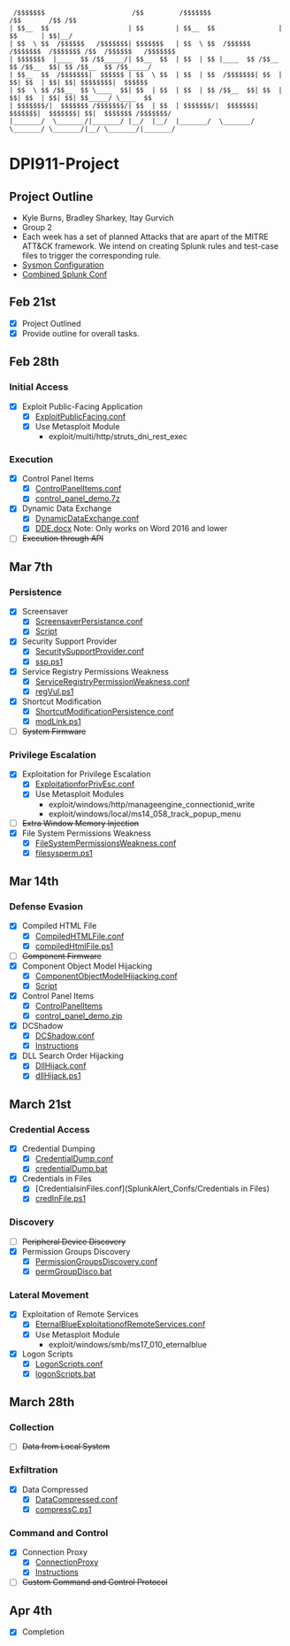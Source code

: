      /$$$$$$$                      /$$         /$$$$$$$                  /$$       /$$ /$$                    
    | $$__  $$                    | $$        | $$__  $$                | $$      | $$|__/                    
    | $$  \ $$  /$$$$$$   /$$$$$$$| $$$$$$$   | $$  \ $$  /$$$$$$   /$$$$$$$  /$$$$$$$ /$$  /$$$$$$   /$$$$$$$
    | $$$$$$$  |____  $$ /$$_____/| $$__  $$  | $$  | $$ |____  $$ /$$__  $$ /$$__  $$| $$ /$$__  $$ /$$_____/
    | $$__  $$  /$$$$$$$|  $$$$$$ | $$  \ $$  | $$  | $$  /$$$$$$$| $$  | $$| $$  | $$| $$| $$$$$$$$|  $$$$$$ 
    | $$  \ $$ /$$__  $$ \____  $$| $$  | $$  | $$  | $$ /$$__  $$| $$  | $$| $$  | $$| $$| $$_____/ \____  $$
    | $$$$$$$/|  $$$$$$$ /$$$$$$$/| $$  | $$  | $$$$$$$/|  $$$$$$$|  $$$$$$$|  $$$$$$$| $$|  $$$$$$$ /$$$$$$$/
    |_______/  \_______/|_______/ |__/  |__/  |_______/  \_______/ \_______/ \_______/|__/ \_______/|_______/ 

                                                                                                              
# DPI911-Project
## Project Outline

- Kyle Burns, Bradley Sharkey, Itay Gurvich
- Group 2
- Each week has a set of planned Attacks that are apart of the MITRE ATT&CK framework. We intend on creating Splunk rules and test-case files to trigger the corresponding rule.
- [Sysmon Configuration](sysmonconfig-export.xml)
- [Combined Splunk Conf](SplunkAlert_Confs/SplunkComplete.conf)
## Feb 21st
- [x] Project Outlined
- [x] Provide outline for overall tasks.

## Feb 28th
### Initial Access
- [x] Exploit Public-Facing Application
  - [x] [ExploitPublicFacing.conf](SplunkAlert_Confs/ExploitPublicFacing.conf)
  - [x] Use Metasploit Module
    - exploit/multi/http/struts_dni_rest_exec

### Execution
- [x] Control Panel Items
  - [x] [ControlPanelItems.conf](SplunkAlert_Confs/ControlPanelItems.conf)
  - [x] [control_panel_demo.7z](Scripts/control_panel_demo.7z)
- [x] Dynamic Data Exchange
  - [x] [DynamicDataExchange.conf](SplunkAlert_Confs/DynamicDataExchange.conf)
  - [x] [DDE.docx](Scripts/DDE.docx) Note: Only works on Word 2016 and lower
- [ ] ~~Execution through API~~

## Mar 7th
### Persistence
- [x] Screensaver
  - [x] [ScreensaverPersistance.conf](SplunkAlert_Confs/ScreensaverPersistance.conf)
  - [x] [Script](https://github.com/redcanaryco/atomic-red-team/blob/master/atomics/T1180/T1180.md)
- [x] Security Support Provider
  - [x] [SecuritySupportProvider.conf](SplunkAlert_Confs/SecuritySupportProvider.conf)
  - [x] [ssp.ps1](Scirpts/ssp.ps1)
- [x] Service Registry Permissions Weakness
  - [x] [ServiceRegistryPermissionWeakness.conf](SplunkAlert_Confs/ServiceRegistryPermissionWeakness.conf)
  - [x] [regVul.ps1](Scripts/regVul.ps1)
- [x] Shortcut Modification
  - [x] [ShortcutModificationPersistence.conf](SplunkAlert_Confs/ShortcutModificationPersistence.conf)
  - [x] [modLink.ps1](Scripts/modLink.ps1)
- [ ] ~~System Firmware~~
### Privilege Escalation
- [x] Exploitation for Privilege Escalation
  - [x] [ExploitationforPrivEsc.conf](SplunkAlert_Confs/ExploitationforPrivEsc.conf)
  - [x] Use Metasploit Modules 
    - exploit/windows/http/manageengine_connectionid_write
    - exploit/windows/local/ms14_058_track_popup_menu
- [ ] ~~Extra Window Memory Injection~~
- [x] File System Permissions Weakness
  - [x] [FileSystemPermissionsWeakness.conf](SplunkAlert_Confs/FileSystemPermissionsWeakness.conf)
  - [x] [filesysperm.ps1](Scripts/filesysperm.ps1)

## Mar 14th
### Defense Evasion
- [x] Compiled HTML File
  - [x] [CompiledHTMLFile.conf](SplunkAlert_Confs/CompiledHTMLFile.conf)
  - [x] [compiledHtmlFile.ps1](Scripts/compiledHtmlFile.ps1)
- [ ] ~~Component Firmware~~
- [x] Component Object Model Hijacking
  - [x] [ComponentObjectModelHijacking.conf](SplunkAlert_Confs/ComponentObjectModelHijacking.conf)
  - [x] [Script](https://github.com/redcanaryco/atomic-red-team/tree/6965fc15ef872281346d99d5eea952907167dec3/atomics/T1122)
- [x] Control Panel Items
  - [x] [ControlPanelItems](SplunkAlert_Confs/ControlPanelItems.conf)
  - [x] [control_panel_demo.zip](Scripts/control_panel_demo.zip)
- [x] DCShadow
  - [x] [DCShadow.conf](SplunkAlert_Confs/DCShadow.conf)
  - [x] [Instructions](https://github.com/redcanaryco/atomic-red-team/tree/6965fc15ef872281346d99d5eea952907167dec3/atomics/T1207)
- [x] DLL Search Order Hijacking
  - [x] [DllHijack.conf](SplunkAlert_Confs/DllHijack.conf)
  - [x] [dllHijack.ps1](Scripts/dllHijack.ps1)

## March 21st
### Credential Access
- [x] Credential Dumping
  - [x] [CredentialDump.conf](SplunkAlert_Conf/CredentialDump.conf)
  - [x] [credentialDump.bat](Scripts/credentialDump.bat)
  
- [x] Credentials in Files
  - [x] [CredentialsinFiles.conf](SplunkAlert_Confs/Credentials in Files)
  - [x] [credInFile.ps1](Scripts/credInFile.ps1)

### Discovery
- [ ] ~~Peripheral Device Discovery~~
- [x] Permission Groups Discovery
  - [x] [PermissionGroupsDiscovery.conf](SplunkAlert_Conf/PermissionGroupsDiscovery.conf)
  - [x] [permGroupDisco.bat](Scripts/permGroupDisco.bat)
### Lateral Movement
- [x] Exploitation of Remote Services
  - [x] [EternalBlueExploitationofRemoteServices.conf](SplunkAlert_Confs/EternalBlueExploitationofRemoteServices.conf)
  - [x] Use Metasploit Module
    - exploit/windows/smb/ms17_010_eternalblue
- [x] Logon Scripts
  - [x] [LogonScripts.conf](SplunkAlert_Confs/LogonScripts.conf)
  - [x] [logonScripts.bat](Scripts/logonScripts.bat)

## March 28th
### Collection
- [ ] ~~Data from Local System~~
### Exfiltration
- [x] Data Compressed
  - [x] [DataCompressed.conf](SplunkAlert_Confs/DataCompressed.conf)
  - [x] [compressC.ps1](Scripts/compressC.ps1)
### Command and Control
- [x] Connection Proxy
  - [x] [ConnectionProxy](SplunkAlert_Confs/ConnectionProxy.conf)
  - [x] [Instructions](https://www.thewindowsclub.com/reset-winhttp-proxy-settings-windows)
- [ ] ~~Custom Command and Control Protocol~~

## Apr 4th 
- [x] Completion



